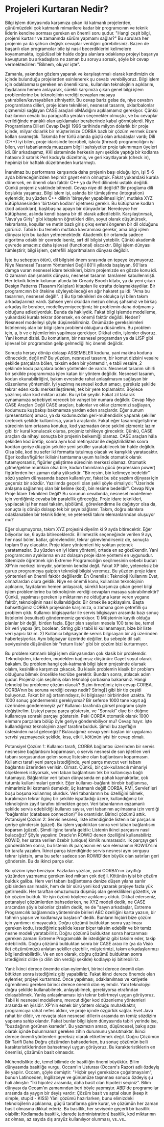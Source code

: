 # Projeleri Kurtaran Nedir?

Bilgi işlem dünyasında karşımıza çıkan iki katmanlı projelerden,
günümüzdeki çok katmanlı mimarilere kadar bir programcının ve teknik
liderin kendine sorması gereken en önemli soru şudur.  "Hangi çeşit
bilgi, projemi kurtarır ve zamanında sürüm yapmamı sağlar?"  Bu
sorulara her projenin ya da şahsın değişik cevaplar verdiğini
görebilirsiniz. Bazen de başarılı olan programcılar bile işi nasıl
becerdiklerini kelimelere koyamamakta, içgüdüsel bir halde doğru
alanlara odaklanıp projeyi başarıya kavuşturan bu arkadaşlara ne zaman
bu soruyu sorsak, şöyle bir cevap vermektedirler: "Bilmem, oluyor
işte".

Zamanla, yakından gözlem yaparak ve karşılaştırmalı olarak kendimizin
de içinde bulunduğu projelerden esinlenerek şu cevabı verebiliyoruz.
Bilgi işlem için odaklanması gereken en önemli konu, kullanılan
teknolojinin açıklarını, faydalarını hemen anlayarak, sürekli
karşımıza çıkan genel bilgi işlem problemlerine bu teknolojinin
verdiği cevapları masaya yatırabilen/kavrayabilen zihniyettir.  Bu
cevap bariz gelse de, niye cevabın programlama dilleri, proje idare
teknikleri, nesnesel tasarım, oklar/balonlar çizmemizi sağlayan CASE
araçlari olMAdığını açıklamamız gerekiyor. Çünkü bazılarının cevabı bu
paragrafta yeralan seçenekler olmuştu, ve bu cevaplar verildiğinde
mantıklı olan açıklamalar beraberinde kabul görmüşlerdi.  Niye
Programlama Dilleri Cevap Değil 1996 tarihinde milyon dolarlık bir
proje içinde, milyar dolarlık bir müşterimize CORBA bazlı bir çözüm
vermek üzere kolları sıvamıştık. Takımda her türlü alanda güçlü olan
arkadaşlar vardı; Dili (C++) iyi bilen, proje idarisinde tecrübeli,
işkolu (thread) programcılığını iyi bilen, veri tabanlarında muazzam
bilgili sahsiyetler proje takımımızın üyeleri idi. Bir arkadaşımız,
KKİ sisteminde herkesin aynı şekilde yaptığı bir kodlama hatasını 3
satırlık Perl koduyla düzeltmiş, ve geri kayıtlayarak (check in),
hepimizi bir haftalık düzeltmeden kurtarmıştı.

İnanılmaz bu performans karşısında daha projenin başı olduğu için, işi
5-6 ayda bitireceğimizden hepimiz gayet emin olmuştuk.  Fakat
yukarıdaki kurala dönersek, en önemli olan faktör C++ ya da Perl
dilindeki ustalık değildi. Çünkü projemiz vaktinde bitmedi. Cevap niye
dil değildi?  Bir proglama dili boşlukta yaşamaz. Bilgi işlem işi,
aslında bir tümleştirme (integration) eylemidir, bu yüzden C++ dilinin
'birşeyler yapabilmesi için', mutlaka XYZ kütüphanesinden 'birtakım
kodları' işletmesi gerekir. Bu kütüphane kodları (kod adacıkları),
başlıbaşına apayrı bir dünyadırlar. Neredeyse her kütüphane, aslında
kendi başına bir dil olarak adledilebilir.  Karşılaştırırsak, "Java'ya
Giriş" gibi kitapların öğretikleri dilin, soyut olarak düşünürsek,
tekrarlama, koşullar ve metin bazlı giriş çıkış evreni öngeren bir dil
olduğunu görürüz. Tabii ki bu temelin mutlaka kavranması gerekir, ama
bilgi işlem dünyası için bu kadarı yetmemektedir. Akademik bir ortamda
sadece algoritma odaklı bir çevrede iseniz, sırf dil bilgisi
yetebilir. Çünkü akademik çevrede amacınız daha işlevsel (functional)
olacaktır. Bilgi işlem dünyası tümleştirir, bilgi işlem, çetrefilli
algoritmaların dünyası değildir.

İşte bu sebepten ötürü, dil bilgisini önem sırasında en tepeye
koymuyoruz.  Niye Nesnesel Tasarım Yöntemleri Değil 80'li yıllarda
başlayan, 90'lara damga vuran nesnesel idare teknikleri, bizim
projemizde en gözde konu idi. O zamanın danışmanlık dünyası, nesnesel
tasarımı tamâmen kabullenmişti. Her teknik liderin kolunun altında bir
Gready Booch kitabı, ya da yeni çıkan Design Patterns (Tasarım
Kalıpları) kitapları ile etrafta dolaşmaktaydılar. Bir programcının
bir ötekine söyleyebileceği en ağır hakaret şu idi: "Ama bu tasarımın,
nesnesel değil!". :) Bu tip teknikleri de oldukça iyi bilen takım
arkadaşlarımız vardı. Şahsen yeni okuldan mezun olmuş şahsımız ve
birkaç arkadaş ile beraber, modelleyemiyeceğimiz bir problemin daha
doğmamış olduğunu adlediyorduk. Bunda da haklıydık. Fakat bilgi
işlemde modelleme, yukarıdaki kurala tekrar dönersek, en önemli faktör
değildi. Neden?  Nesnesel modelleyi şöyle düşünebilirsiniz. Önümüzde
gereksinimleri listelenmiş olan bir bilgi işlem problemi olduğunu
düsünelim. Bu problem için, a, b ve c işlemlerinin yapılması
gerekiyor. Dikkat edin, işlemler diyoruz. Yani komut dizisi. Bu
komutların, bir nesnesel programdan ya da LISP gibi işlevsel bir
programdan gelip gelmediği hiç önemli değildir.

Sonuçta herşey dönüp dolaşıp ASSEMBLER koduna, yani makina koduna
dönecektir, değil mi? Bu yüzden, nesnesel tasarım, bir komut dizisini
vesaire şekilde parçalara bölen, taksim eden bir yöntemdir, e tabii
vesaire_2 şeklinde kodu parçalara bölen yöntemler de vardır. Nesnesel
tasarım sihirli bir şekilde programımıza işlev katan bir yöntem
değildir. Nesnesel tasarım, kodun okunabilirliğini, bakım evresinde
rahat anlaşılmasını sağlayan bir düzenleme yöntemidir. İyi yazılmış
nesnesel kodun amacı, gereksiz şekilde tekrar eden kodu
merkezileştirerek, tek bir yere toplamaktır. Böylece yazılmış olan kod
miktarı azalır. Bu iyi bir şeydir. Fakat zil takarak oynamamıza
sebebiyet verecek bir vahşet bir numara değildir.  Cevap Niye CASE
Araçları Değil CASE araçları, balonlar ve oklar çizmemizi sağlayan,
kodumuzu kuşbakışı bakmamıza yardım eden araçlardır. Eğer sunum
(presentation) amacı, ya da kodumuzdan geri-mühendislik yaparak
şekiller üretecek şekilde kullanılırsa, yararlı araçlardır.  Fakat
eğer tasarım/geliştirme sürecinin tam ortasına konulup, kod yazmadan
önce şeklini çizmeniz lazım gibi bir kural konulacak olursa, projeniz
tehlikeye girecektir. Çünkü, CASE araçları da nihayi sonuçta bir
projenin belkemiği olamaz. CASE araçları hâla şekilden kod üretip,
sonra aynı kod metinyazar ile değiştirildikten sonra koddan geriye
düzgün şekilde yeni şekiller yaratabilecek bir halde değildir. Olsa
bile, kod bu sefer iki formatta tutulmuş olacak ve karışıklık
yaratacaktır. Eğer kodlar/figürler ikilisini tamtamına uyum halinde
otomatik olarak tutamıyorsaniz, figürler geliştirme sürecinin merkezi
olamaz.  Otomatik gitme/gelme mümkün olsa bile, kodun tanımlama gücü
(expression power) figürlerden her zaman daha yüksektir. "Bir resim,
bin kelimeye bedeldir" sözü yazılım dünyasında bazen kullanılıyor,
fakat bu söz yazılım dünyası için geçersiz bir sözdür. Yazılımda
geçerli olan şekli şöyle olmalıydı: "Üzerinde anlaşma sağlanmış olan
bir kelime (kod), bin resime bedeldir".  Cevap Niye Proje İdare
Teknikleri Değil?  Bu sorunun cevabında, nesnesel modelleme için
verdiğimiz cevaba bir paralellik göreceğiz.  Proje idare teknikleri,
yapılacak işi her nasıl taksim, işbölümü, görevlendirme ile dağıtıyor
olsa da, sonuçta iş dönüp dolaşıp tek bir şeye bâğlanır. Takım, doğru
alanlara odaklanabilen bir teknik lidere, ve yetenekli takım
elemanlarından oluşuyor mu?

Eğer oluşmuyorsa, takım XYZ projesini diyelim ki 9 ayda
bitirecektir. Eğer biliyorlar ise, 6 ayda bitireceklerdir. Bilinmezlik
seçeneğinde verilen 9 ayı, her nasıl böler, katlar, görevlendirir,
tekrar görevlendirseniz de, sonuçta toplam 9 ay olacaktır. Proje idare
yöntemleri hiç yoktan yetenek yaratamazlar.  Bu yüzden en iyi idare
yöntemi, ortada en az gözükendir. Yani programcının ayaklarına en az
dolaşan proje idare yöntemi en uygunudur. Sitemizde öğretmek için
Extreme Programcılığın seçilmesinin sebebi budur: XP'nin merkezi
bireydir, yöntemin kendisi değil.  Fakat XP bile, yeteneksiz bir gurup
programcıya gaipten teknoloji bilgisi veremez. Bu yüzden proje idare
yöntemleri en önemli faktör değillerdir.  En Önemlisi: Teknoloji
Kullanımı Evet, olmazlardan olura geldik. Niye en önemli konu,
kullanılan teknolojinin açıklarını, faydalarını hemen anlayarak,
sürekli karşımıza çıkan genel bilgi işlem problemlerine bu
teknolojinin verdiği cevapları masaya yatırabilmektir?  Çünkü,
yapılması gereken iş miktarının ne olduğuna karar veren yegane faktör,
teknolojinin nasıl kullanıldığıdır. Bir örnek ile açıklayalım.  Başta
bahsettiğimiz CORBA projesinde karşımıza, o zamana göre çetrefilli şu
problem çıktı. Kullanıcı bilgisayarlar ile servis bilgisayarı arasında
bazı sonuç listelerini (resultset) göndermemiz gerekiyor.  1)
Müşterinin kayıtlı olduğu planlar bir değil, birden fazla. Eğer plan
sayıları mesela 100 tane ise, temel bir veri yapısı (int, boolean,
String gibi) tabii ki kullanamayız, bize bir liste veri yapısı lâzım.
2) Kullanıcı bilgisayar ile servis bilgisayarı bir ağ üzerinden
haberleşiyorlar. Aynı bilgisayar üzerinde değiller, bu sebeple dil
salt seviyesinde düşünülen bir "return liste" gibi bir çözüm bizi
kurtarmıyor.

Bu problem katmanlı bilgi işlem dünyasından çok klasik bir
problemdir. Teknolojiden, idareden, modelden bağımsız düşünün: Gayet
soyut olarak bakalım. Bu problem hangi çok-katmanlı bilgi işlem
projesinde olursak olalım, kesinlikle karşımıza çıkacak.  Bu klasik
problemin klasik bir problem olduğunu bilmek öncelikle tecrübe
gerektir. Bundan sonra, atılacak adım şudur.  Projeniz için seçilmiş
olan teknoloji çorbasına bakarsınız. Hangi teknoloji bu probleme çözüm
olacak? Bizim örneğimiz için cevap CORBA.  CORBA'nın bu soruna verdiği
cevap nedir? String[] gibi bir tip çeşidi buluyoruz. Fakat bir ağ
ortamındayız, iki bilgisayar birbirinden uzakta. Ya 1000 sonuç
göndermemiz gerekiyorsa? Bir seferde 1000 tane kayıt ağ üzerinden
gönderemeyiz ya?  Kullanıcı tarafında görsel programı şöyle
değiştirelim. Listeyi parça parça göstersin, ve "Sonraki" diye bir
düğme kullanıcıya sonraki parçayı göstersin.  Peki CORBA otomatik
olarak 1000 elemanı parçalara bölüp öyle geriye gönderebiliyor mu?
Cevap hayır.  İşte kullandığımız teknolojinin zayıf tarafını
bulduk. Şimdi bu zayıflığın üstesinden nasıl geleceğiz? Bulacağımız
cevap yeni baştan bir uygulama servisi yazmayacak şekilde, kısa,
etkili, kötünün iyisi bir cevap olmalı.

Potansiyel Çözüm 1: Kullanıcı tarafı, CORBA bağlantısı üzerinden bir
servis nesnesine bağlantısını koparmasın, o servis nesnesi de son
işletilen veri tabanı sorgusundan gelen sonuç listesine olan
bağlantısını koparmasın. Kullanıcı tarafı yeni parça istediğinde, yeni
parça mevcut veri tabanı bağlantısı üzerinden verilsin.  Olmaz. Çünkü,
bir çok-kullanıcılı mimariyi ölçeklemek istiyorsak, veri taban
bağlantısını tek bir kullanıcıya bağlı tutamayız. Bâğlantılar veri
taban dünyasında en pahalı kaynaktırlar, çok tutumlu kullanılmalari
gerekir. Eğer kullanıcı-bağlantı birebir bağlanırsa, mimarimiz iki
katmanlı demektir, üç katmanlı değil! CORBA, RMI, Servlet'leri boşu
boşuna kullanmış olurduk. Veri tabanlarının bu özelliğini bilmek,
kuralımızın tekrar ilginç bir şekilde ispatladığı üzere, kullandığımız
bir teknolojinin zayıf tarafını bilmekten geçer. Veri tabanlarının
eşzamanlı şekilde servis edebildiği kullanıcı sayısı, veri tabanının
açılmasına izin verdiği "bağlantılar (database connection)" ile
orantılıdır.  Birinci çözümü attık.  Potansiyel Çözüm 2: Servis
nesnesi, liste istendiğinde listenin bir parçasını geriye göndersin
(güzel). Bu işlem yapıldıktan sonra veri taban bağlantısını koparsın
(güzel). Şimdi ilginc tarafa geldik: Listenin ikinci parçasını nasıl
bulacağız?  Şöyle yapalım: Oracle'ın ROWID denen özelliğini
kullanabiliriz. ROWID, her satıra verilen özebir (unique) kimlik
numarasıdır. İlk parçayı geri gönderdikten sonra, bu listenin ilk
parçasının en son elemanının ROWID'sini bir tarafa yazalım. İkinci
parça istendiğinde servis nesnesi aynı sorguyu tekrar işletsin, ama bu
sefer sadece son ROWID'den büyük olan satırları geri göndersin. Bu da
ikinci parça olur.

Bu çözüm iyiye benziyor. Fazladan yazılan, yani CORBA'nın zayıflığı
yüzünden yazmamız gereken kod miktarı çok değil. Kötünün iyisi bir
çözüm bulduk galiba. Hem veri tabanı bağlantısına denize düşen yılana
sarılır gibisinden sarılmadık, hem de bir sürü yeni kod yazarak
projeye fazla yük getirmedik. Her taraftan omuzumuza düşmüş olan
gereklilikleri gözettik, ve bir çözüm bulduk.  Ve işin özünü böylece
açıklamış olduk. Dikkat ederseniz, potansiyel çözümlerden bahsederken,
ne XYZ modeli dedik, ne CASE aracından şöyle balonlar çizelim dedik,
ne de "sayın arkadaşlar, Extreme Programcılık bağlamında yönteminde
birileri ABC özelliğini karta yazsın, bir tahmin yapsın ve kodlamaya
başlasın" dedik. Bunların hiçbiri bize çözüm için yardımcı
olmayacaktı.  Doğru çözümü bulduktan sonra yazılması gereken kodu,
istediğimiz şekilde keser biçer taksim edebilir ve bir temiz nesne
modeli yaratabiliriz.  Doğru çözümü bulduktan sonra harcanması gereken
zamanı Extreme Programcılık ile istediğimiz gibi taksim eder, takip
edebilirdik.  Doğru çözümü bulduktan sonra bir CASE aracı ile (ya da
Visio ile) cözümümüzü anlatan şekiller çizebilir, müşterimizi, takım
arkadaşlarımızı bilgilendirebilirdik.  Ve en son olarak, doğru çözümü
bulduktan sonra istediğimiz dilde (o dilin izin verdiği şekilde)
kodlayıp işi bitirebiliriz.

Yani: İkinci derece önemde olan eylemleri, birinci derece önemli olan
bittikten sonra istediğimiz gibi yapabiliriz. Fakat ikinci derece
önemde olan eylemler, projeyi kurtarmaz. Önce yapılması, odaklanılması
ve katiyetle öğrenilmesi gereken birinci derece önemli olan
eylemdir. Yani teknolojiyi doğru şekilde kullanabilmek, anlayabilmek,
gerekiyorsa etrafından dolaşabilmek.  Yanlış anlaşılmaması için tekrar
belirtmeyi uygun görüyoruz. Tabii ki nesnesel modelleme, mevcut diğer
kod düzenleme yöntemleri arasında en iyisidir. XP'nin esnek bir yöntem
olduğu muhakkaktır, programcıya rahat nefes aldırır, ve proje içinde
özgürlük sağlar. Evet Java rahat bir dildir, ve revaçta olan nesnesel
dillerin arasında en temiz sözdizim yapısına sahip olandır. Fakat
bunlar bilgi işlem dünyasında tabiri yerinde ise, "buzdağının görünen
kısmıdır". Bu yazımızın amacı, düşüncesel, bakış açısı olarak içinde
bulunmamız gereken zihin durumunu yansıtmaktır. İkinci derece önemli
yöntemleri gereksiz olarak etiketlemek değil.  Doğru Çözümün Bir
Tarifi Daha Doğru çözümden bahsederken, bu sonuç çözümün belli
karakteristiklerinden bahsetmeyi uygun görüyoruz. Bu
karakteristiklerin en önemlisi, çözümün basit olmasıdır.

Mühendislikte de, temel bilimde de basitliğin önemi büyüktür. Bilim
dünyasında basitliğe vurgu, Occam'ın Usturası (Occam's Razor) adlı
özdeyiş ile yapılır. Occam, şöyle demiştir: "Hiçbir şeyi gereksizce
çoğaltmayalım", bunun Latinceden, İngilizceye ve günümüze taşınması
sonucu özdeyiş şu hali almıştır: "İki hipotez arasında, daha basit
olan hipotezi seçiniz". Bilim dünyası da Occam'ın zamanından beri
böyle yapmıştır.  ABD'de programcılar arasında da yaygın bir deyiş
vardır: Çözüm basit ve aptal olsun (keep it simple, stupid - KISS)
Yâni çözümü hazırlarken, bunu elimizdeki teknolojilerin açıklarına,
güçlü taraflarına göre kurar, ve çözümün her zaman basit olmasına
dikkat ederiz. Bu basitlik, her seviyede geçerli bir basitlik
olabilir: Kodlamada basitlik, idarede (administration) basitlik, kod
miktarının az olması, az sayıda dış arayüz kullanılıyor olunması,
vs..vs..


